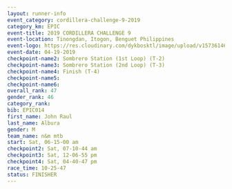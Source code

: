 ```yaml
---
layout: runner-info 
event_category: cordillera-challenge-9-2019 
category_km: EPIC 
event-title: 2019 CORDILLERA CHALLENGE 9 
event-location: Tinongdan, Itogon, Benguet Philippines 
event-logo: https://res.cloudinary.com/dykbosktl/image/upload/v1573614609/Logo/cordillera-challenge_gtvgwu.jpg
event-date: 04-19-2019 
checkpoint-name2: Sombrero Station (1st Loop) (T-2) 
checkpoint-name3: Sombrero Station (2nd Loop) (T-3) 
checkpoint-name4: Finish (T-4) 
checkpoint-name5: 
checkpoint-name6: 
overall_rank: 47
gender_rank: 46
category_rank: 
bib: EPIC014
first_name: John Raul
last_name: Albura
gender: M
team_name: n&m mtb
start: Sat, 06-15-00 am
checkpoint2: Sat, 07-10-44 am
checkpoint3: Sat, 12-06-55 pm
checkpoint4: Sat, 04-40-47 pm
race_time: 10-25-47
status: FINISHER
---
```

